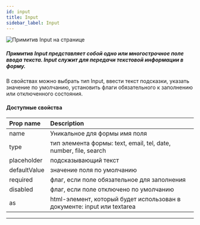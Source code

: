 ```yaml
---
id: input
title: Input
sidebar_label: Input
---
```


![Примитив Input на странице](https://test-upl.quarkly.io/607d3473b99fb9001fcbcc16/images/docs-new-workarea-components-primitives-input.png?v=2021-05-16T08:09:53.001Z)

##### Примитив Input представляет собой одно или многострочное поле ввода текста. Input служит для передачи текстовой информации в форму.

В свойствах можно выбрать тип Input, ввести текст подсказки, указать значение по умолчанию, установить флаги обязательного к заполнению или отключенного состояния.

#### Доступные свойства

| Prop name    | Description                                                             |
| :----------- | :---------------------------------------------------------------------- |
| name         | Уникальное для формы имя поля                                           |
| type         | тип элемента формы: text, email, tel, date, number, file, search        |
| placeholder  | подсказывающий текст                                                    |
| defaultValue | значение поля по умолчанию                                              |
| required     | флаг, если поле обязательное для заполнения                             |
| disabled     | флаг, если поле отключено по умолчанию                                  |
| as           | html-элемент, который будет использован в документе: input или textarea |

---

